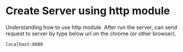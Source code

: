 # Create Server using http module
Understanding how to use http module. After run the server, can send request to server by type below url on the chrome (or other browser).
```
localhost:8080
```
